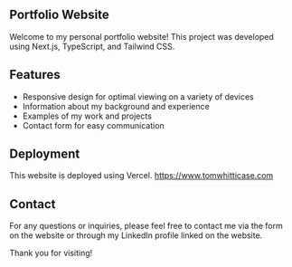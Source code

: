 ## Portfolio Website

Welcome to my personal portfolio website! This project was developed using Next.js, TypeScript, and Tailwind CSS.

## Features

- Responsive design for optimal viewing on a variety of devices
- Information about my background and experience
- Examples of my work and projects
- Contact form for easy communication

## Deployment

This website is deployed using Vercel. https://www.tomwhitticase.com

## Contact

For any questions or inquiries, please feel free to contact me via the form on the website or through my LinkedIn profile linked on the website.

Thank you for visiting!
